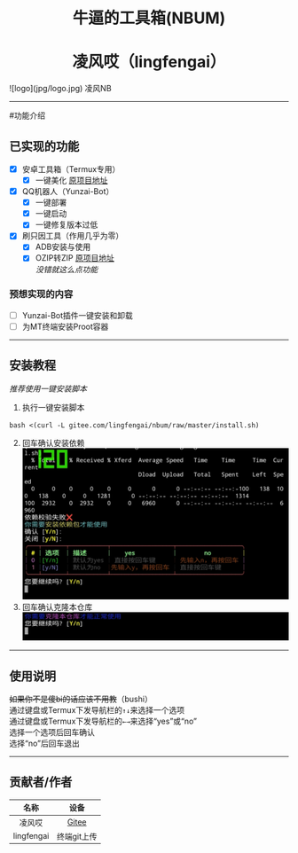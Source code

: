 <div style="text-align: center;">
  <h1>牛逼的工具箱(NBUM)</h1>
  <h1>凌风哎（lingfengai）</h1>
</div>
![logo](jpg/logo.jpg)  
凌风NB  

___

#功能介绍

## 已实现的功能

- [x] 安卓工具箱（Termux专用）  
    - [x] 一键美化 [原项目地址](https://github.com/remo7777/T-Header "T-Header")  
- [x] QQ机器人（Yunzai-Bot）  
    - [x] 一键部署  
    - [x] 一键启动  
    - [x] 一键修复版本过低  
- [x] 刷只因工具（作用几乎为零）  
    - [x] ADB安装与使用  
    - [x] OZIP转ZIP [原项目地址](https://github.com/liyw0205/oziptozip "oziptozip")  
*没错就这么点功能*  

### 预想实现的内容  

- [ ] Yunzai-Bot插件一键安装和卸载  
- [ ] 为MT终端安装Proot容器  

___

## 安装教程  

*推荐使用一键安装脚本*

1.  执行一键安装脚本  
```
bash <(curl -L gitee.com/lingfengai/nbum/raw/master/install.sh)
```
2.  回车确认安装依赖  
![安装](jpg/Screenshot_20230610_211359.jpg)  
3.  回车确认克隆本仓库  
![克隆](jpg/Screenshot_20230610_211607.jpg)  

___

## 使用说明  

~~如果你不是傻bi的话应该不用教~~（bushi）  
通过键盘或Termux下发导航栏的`↑↓`来选择一个选项  
通过键盘或Termux下发导航栏的`←→`来选择“yes”或“no”  
选择一个选项后回车确认  
选择“no”后回车退出  

___

## 贡献者/作者  

|    名称     |     设备     |
|    :----:   |    :----:   |
| 凌风哎     | [Gitee](https://gitee.com/lingfengai) |
| lingfengai   |  终端git上传  |
